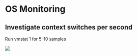# OS Monitoring

## Investigate context switches per second

Run vmstat 1 for 5-10 samples

![](https://lh5.googleusercontent.com/QW5\_Zv1-UujuLxYV8-inLquV15bvEnfU2GwVXJWV-HTet2cx\_iPetKlM2VBzPxR33OadRF2J\_8pMqu4qwzWrven5tY\_D-ROy3SwX9-w7WB0YcAYv4sMW7G2KwQxxwmYal8YXKULa\_kvPy9Sz1GstH-6x16E1LWZyjH0Gvd9bKMu0tAiAIxUTPzOdEpMKqQ)
